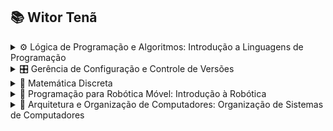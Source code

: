 ## 📚 Witor Tenã 

<details>
	<summary>⚙ Lógica de Programação e Algoritmos: Introdução a Linguagens de Programação</summary>
	<ul>
		<li>Portugol</li>
		<ul>
			<li>Variáveis e seus tipos</li>
			<li>Input e Output</li>
			<li>Laços de repetição</li>
		</ul>
	</ul>
</details>

<details>
	<summary>🎛 Gerência de Configuração e Controle de Versões</summary>
	<ul>
		<li>Github</li>
		<ul>
			<li>Branches, Repositórios e Commits</li>
			<li>Pull requests, Merge e resolução de conflitos</li>
			<li>Git Config, SSH access and GPG keys</li>
		</ul>
	</ul>
</details>

<details>
	<summary>🧮 Matemática Discreta</summary>
	<ul>
		<li>Tabela Verdade</li>
		<ul>
			<li>Linguagem natural e lógica</li>
			<li>Proposições, Conectivos e Lei de Morgan</li>
		</ul>
	</ul>
</details>

<details>
	<summary>📡 Programação para Robótica Móvel: Introdução à Robótica</summary>
	<ul>
		<li>Robótica</li>
		<ul>
			<li>Robôs, Eletrônica e Hardware</li>
		</ul>
	</ul>
</details>

<details>
	<summary>💾 Arquitetura e Organização de Computadores: Organização de Sistemas de Computadores</summary>
	<ul>
		<li>Computação e Hardware</li>
		<ul>
			<li>Hardware e Computadores</li>
			<li>Bases, Binário, Hexadecimal e Decimal</li>
			<li>Portas lógicas e Algoritmos no computador</li>
		</ul>
	</ul>
</details>
